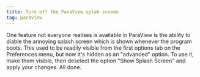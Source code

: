 ```yaml
---
title: Turn off the ParaView splah screen
tag: paraview
---
```


One feature not everyone realises is available in ParaView is the ability to diable the annoying splash screen which is shown whenever the program boots. This used to be readily visible from the first options tab on the Preferences menu, but now it's hidden as an "advanced" option. To use it, make them visible, then deselect the option "Show Splash Screen" and apply your changes. All done.
